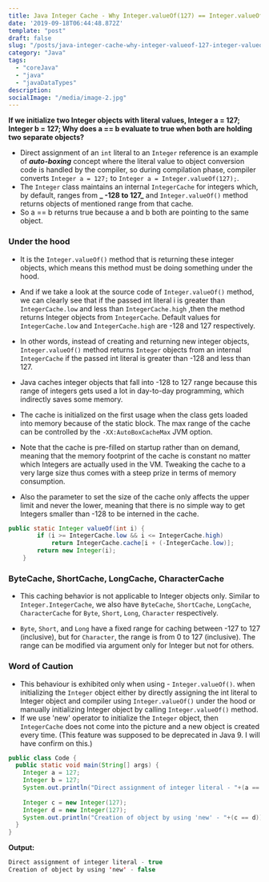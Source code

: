 ```yaml
---
title: Java Integer Cache - Why Integer.valueOf(127) == Integer.valueOf(127) Is True
date: '2019-09-18T06:44:48.872Z'
template: "post"
draft: false
slug: "/posts/java-integer-cache-why-integer-valueof-127-integer-valueof-127-is-true/"
category: "Java"
tags:
  - "coreJava"
  - "java"
  - "javaDataTypes"
description: 
socialImage: "/media/image-2.jpg"
---
```

**If we initialize two Integer objects with literal values, Integer a = 127; Integer b = 127; Why does a == b evaluate to true when both are holding two separate objects?**

* Direct assignment of an `int` literal to an `Integer` reference is an example of **_auto-boxing_** concept where the literal value to object conversion code is handled by the compiler, so during compilation phase, compiler converts `Integer a = 127;` to `Integer a = Integer.valueOf(127);`.
* The `Integer` class maintains an internal `IntegerCache` for integers which, by default, ranges from **_ -128 to 127_** and `Integer.valueOf()` method returns objects of mentioned range from that cache. 
* So a == b returns true because a and b both are pointing to the same object.

### Under the hood
* It is the `Integer.valueOf()` method that is returning these integer objects, which means this method must be doing something under the hood.
* And if we take a look at the source code of `Integer.valueOf()` method, we can clearly see that if the passed int literal i is greater than `IntegerCache.low` and less than `IntegerCache.high` ,then the method returns Integer objects from `IntegerCache`. Default values for `IntegerCache.low` and `IntegerCache.high` are -128 and 127 respectively.
* In other words, instead of creating and returning new integer objects, `Integer.valueOf()` method returns `Integer` objects from an internal `IntegerCache` if the passed int literal is greater than -128 and less than 127.
* Java caches integer objects that fall into -128 to 127 range because this range of integers gets used a lot in day-to-day programming, which indirectly saves some memory.
* The cache is initialized on the first usage when the class gets loaded into memory because of the static block. The max range of the cache can be controlled by the `-XX:AutoBoxCacheMax` JVM option.
* Note that the cache is pre-filled on startup rather than on demand, meaning that the memory footprint of the cache is constant no matter which Integers are actually used in the VM. Tweaking the cache to a very large size thus comes with a steep prize in terms of memory consumption.
* Also the parameter to set the size of the cache only affects the upper limit and never the lower, meaning that there is no simple way to get Integers smaller than -128 to be interned in the cache.

```java
public static Integer valueOf(int i) {
        if (i >= IntegerCache.low && i <= IntegerCache.high)
            return IntegerCache.cache[i + (-IntegerCache.low)];
        return new Integer(i);
    }
```

### ByteCache, ShortCache, LongCache, CharacterCache

* This caching behavior is not applicable to Integer objects only. Similar to `Integer.IntegerCache`, we also have `ByteCache`, `ShortCache`, `LongCache`, `CharacterCache` for `Byte`, `Short`, `Long`, `Character` respectively.
* `Byte`, `Short`, and `Long` have a fixed range for caching between -127 to 127 (inclusive), but for `Character`, the range is from 0 to 127 (inclusive). The range can be modified via argument only for Integer but not for others.

### Word of Caution
* This behaviour is exhibited only when using - `Integer.valueOf()`. when initializing the `Integer` object either by directly assigning the int literal to Integer object and compiler using `Integer.valueOf()` under the hood or manually initializing Integer object by calling `Integer.valueOf()` method.
* If we use 'new' operator to initialize the `Integer` object, then `IntegerCache` does not come into the picture and a new object is created every time. (This feature was supposed to be deprecated in Java 9. I will have confirm on this.)

```java
public class Code {
  public static void main(String[] args) {    
    Integer a = 127;
    Integer b = 127;
    System.out.println("Direct assignment of integer literal - "+(a == b));
    
    Integer c = new Integer(127);
    Integer d = new Integer(127);
    System.out.println("Creation of object by using 'new' - "+(c == d));
  }
}
```

**Output:**
```java
Direct assignment of integer literal - true
Creation of object by using 'new' - false
```
